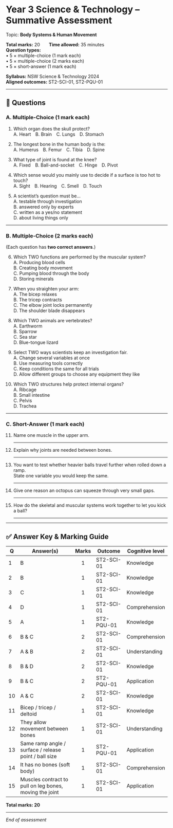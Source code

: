# Year 3 Science & Technology – Summative Assessment  
Topic: **Body Systems & Human Movement**

**Total marks:** 20  **Time allowed:** 35 minutes  
**Question types:**  
• 5 × multiple-choice (1 mark each)  
• 5 × multiple-choice (2 marks each)  
• 5 × short-answer (1 mark each)

**Syllabus:** NSW Science & Technology 2024  
**Aligned outcomes:** ST2-SCI-01, ST2-PQU-01  

---

## 🔢 Questions

### A. Multiple-Choice (1 mark each)

1. Which organ does the skull protect?  
   A. Heart B. Brain C. Lungs D. Stomach  

2. The longest bone in the human body is the:  
   A. Humerus B. Femur C. Tibia D. Spine  

3. What type of joint is found at the knee?  
   A. Fixed B. Ball-and-socket C. Hinge D. Pivot  

4. Which sense would you mainly use to decide if a surface is too hot to touch?  
   A. Sight B. Hearing C. Smell D. Touch  

5. A scientist’s question must be…  
   A. testable through investigation  
   B. answered only by experts  
   C. written as a yes/no statement  
   D. about living things only  

---

### B. Multiple-Choice (2 marks each)  
(Each question has **two correct answers**.)

6. Which TWO functions are performed by the muscular system?  
   A. Producing blood cells  
   B. Creating body movement  
   C. Pumping blood through the body  
   D. Storing minerals  

7. When you straighten your arm:  
   A. The bicep relaxes  
   B. The tricep contracts  
   C. The elbow joint locks permanently  
   D. The shoulder blade disappears  

8. Which TWO animals are vertebrates?  
   A. Earthworm  
   B. Sparrow  
   C. Sea star  
   D. Blue-tongue lizard  

9. Select TWO ways scientists keep an investigation fair.  
   A. Change several variables at once  
   B. Use measuring tools correctly  
   C. Keep conditions the same for all trials  
   D. Allow different groups to choose any equipment they like  

10. Which TWO structures help protect internal organs?  
    A. Ribcage  
    B. Small intestine  
    C. Pelvis  
    D. Trachea  

---

### C. Short-Answer (1 mark each)

11. Name one muscle in the upper arm.  
    ________________________________________________________

12. Explain why joints are needed between bones.  
    ________________________________________________________

13. You want to test whether heavier balls travel further when rolled down a ramp.  
    State one variable you would keep the same.  
    ________________________________________________________

14. Give one reason an octopus can squeeze through very small gaps.  
    ________________________________________________________

15. How do the skeletal and muscular systems work together to let you kick a ball?  
    ________________________________________________________

---

## ✅ Answer Key & Marking Guide

| Q | Answer(s) | Marks | Outcome | Cognitive level |
|---|-----------|:-----:|---------|-----------------|
| 1 | B | 1 | ST2-SCI-01 | Knowledge |
| 2 | B | 1 | ST2-SCI-01 | Knowledge |
| 3 | C | 1 | ST2-SCI-01 | Knowledge |
| 4 | D | 1 | ST2-SCI-01 | Comprehension |
| 5 | A | 1 | ST2-PQU-01 | Knowledge |
| 6 | B & C | 2 | ST2-SCI-01 | Comprehension |
| 7 | A & B | 2 | ST2-SCI-01 | Understanding |
| 8 | B & D | 2 | ST2-SCI-01 | Knowledge |
| 9 | B & C | 2 | ST2-PQU-01 | Application |
| 10 | A & C | 2 | ST2-SCI-01 | Knowledge |
| 11 | Bicep / tricep / deltoid | 1 | ST2-SCI-01 | Knowledge |
| 12 | They allow movement between bones | 1 | ST2-SCI-01 | Understanding |
| 13 | Same ramp angle / surface / release point / ball size | 1 | ST2-PQU-01 | Application |
| 14 | It has no bones (soft body) | 1 | ST2-SCI-01 | Comprehension |
| 15 | Muscles contract to pull on leg bones, moving the joint | 1 | ST2-SCI-01 | Application |

**Total marks: 20**

---

_End of assessment_